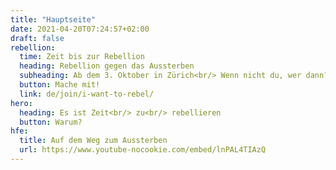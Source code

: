 ```yaml
---
title: "Hauptseite"
date: 2021-04-20T07:24:57+02:00
draft: false
rebellion:
  time: Zeit bis zur Rebellion
  heading: Rebellion gegen das Aussterben
  subheading: Ab dem 3. Oktober in Zürich<br/> Wenn nicht du, wer dann?
  button: Mache mit!
  link: de/join/i-want-to-rebel/
hero:
  heading: Es ist Zeit<br/> zu<br/> rebellieren
  button: Warum? 
hfe:
  title: Auf dem Weg zum Aussterben
  url: https://www.youtube-nocookie.com/embed/lnPAL4TIAzQ
---
```

